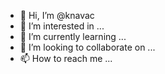- 👋 Hi, I’m @knavac
- 👀 I’m interested in ...
- 🌱 I’m currently learning ...
- 💞️ I’m looking to collaborate on ...
- 📫 How to reach me ...

<!---
knavac/knavac is a ✨ special ✨ repository because its `README.md` (this file) appears on your GitHub profile.
You can click the Preview link to take a look at your changes.
--->
